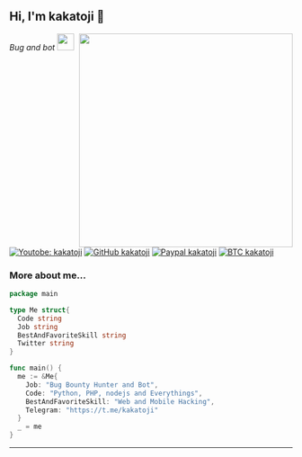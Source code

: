 
<h2> Hi, I'm kakatoji 👋</h2>
<img align='right' src="https://github-readme-stats.vercel.app/api?username=kakatoji&show_icons=true&theme=radical" width="380">
<p><em>Bug and bot <img src="https://media.giphy.com/media/WUlplcMpOCEmTGBtBW/giphy.gif" width="30"><br>
</em></p>

[![Youtobe: kakatoji](https://img.shields.io/youtube/view/UC0R5wpBvMvWig-vUSEjziRA?style=social)](https://youtube.com/channel/UC0R5wpBvMvWig-vUSEjziRA)
[![GitHub kakatoji](https://img.shields.io/github/followers/kakatoji?label=follow%20github&style=flat-square)](https://github.com/kakatoji)
[![Paypal kakatoji](https://img.shields.io/badge/$-support-ff69b4.svg?style=flat)](https://paypal.me/kakatoji)
[![BTC kakatoji](https://img.shields.io/keybase/btc/18J2JcnatvqtjrfdLYuqG9ZXcufARLWThm)](18J2JcnatvqtjrfdLYuqG9ZXcufARLWThm)
<br>

### More about me...

```go
package main

type Me struct{
  Code string
  Job string
  BestAndFavoriteSkill string
  Twitter string
}

func main() {
  me := &Me{
    Job: "Bug Bounty Hunter and Bot",
    Code: "Python, PHP, nodejs and Everythings",
    BestAndFavoriteSkill: "Web and Mobile Hacking",
    Telegram: "https://t.me/kakatoji"
  }
  _ = me
}
```
---
